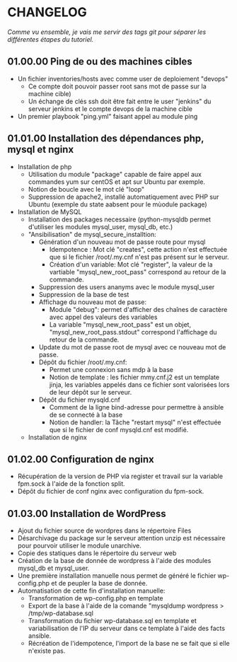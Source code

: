 #  CHANGELOG

_Comme vu ensemble, je vais me servir des tags git pour séparer les différentes étapes du tutoriel._

## 01.00.00 Ping de ou des machines cibles
* Un fichier inventories/hosts avec comme user de deploiement "devops"
  * Ce compte doit pouvoir passer root sans mot de passe sur la machine cible)
  * Un échange de clés ssh doit être fait entre le user "jenkins" du serveur jenkins et le compte devops de la machine cible
* Un premier playbook "ping.yml" faisant appel au module ping

## 01.01.00  Installation des dépendances php, mysql et nginx
* Installation de php
  * Utilisation du module "package" capable de faire appel aux commandes yum sur centOS et apt sur Ubuntu par exemple.
  * Notion de boucle avec le mot clé "loop"
  * Suppression de apache2, installé automatiquement avec PHP sur Ubuntu (exemple du state aabsent pour le mùodule package)
* Installation de MySQL
  * Installation des packages necessaire (python-mysqldb permet d'utiliser les modules mysql_user, mysql_db, etc.)
  * "Ansibilisation" de mysql_secure_installtion:
    * Génération d'un nouveau mot de passe route pour mysql
      * Idempotence : Mot clé "creates", cette action n'est effectuée que si le fichier /root/.my.cnf n'est pas présent sur le serveur.
      * Création d'un variable: Mot clé "register", la valeur de la vartiable "mysql_new_root_pass" correspond au retour de la commande.
    * Suppression des users ananyms avec le module mysql_user
    * Suppression de la base de test
    * Affichage du nouveau mot de passe:
      * Module "debug": permet d'afficher des chaînes de caractère avec appel des valeurs des variables
      * La variable "mysql_new_root_pass" est un objet, "mysql_new_root_pass.stdout" correspond l'affichage du retour de la commande.
    * Update du mot de passe root de mysql avec ce nouveau mot de passe.
    * Dépôt du fichier /root/.my.cnf:
      * Permet une connexion sans mdp à la base
      * Notion de template : les fichier mmy.cnf.j2 est un template jinja, les variables appelés dans ce fichier sont valorisées lors de leur dépôt sur le serveur.
    * Dépôt du fichier mysqld.cnf
      * Comment de la ligne bind-adresse pour permettre à ansible de se connecté à la base
      * Notion de handler: la Tâche "restart mysql" n'est effectuée que si le fichier de conf mysqld.cnf est modifié.
  * Installation de nginx

## 01.02.00  Configuration de nginx
* Récupération de la version de PHP via register et travail sur la variable fpm.sock à l'aide de la fonction split.
* Dépôt du fichier de conf nginx avec configuration du fpm-sock.

## 01.03.00  Installation de WordPress
* Ajout du fichier source de wordpres dans le répertoire Files
* Désarchivage du package sur le serveur attention unzip est nécessaire pour pourvoir utiliser le module unarchive.
* Copie des statiques dans le répertoire du serveur web
* Création de la base de donnée de wordpress à l'aide des modules mysql_db et mysql_user.
* Une première installation manuelle nous permet de généré le fichier wp-config.php et de peupler la base de donnée.
* Automatisation de cette fin d'installation manuelle:
  * Transformation de wp-config.php en template
  * Export de la base à l'aide de la comande "mysqldump wordpress > /tmp/wp-database.sql
  * Transformation du fichier wp-database.sql en template et variabilisation de l'IP du serveur dans ce template à l'aide des facts ansible.
  * Récréation de l'idempotence, l'import de la base ne se fait que si elle n'existe pas.
